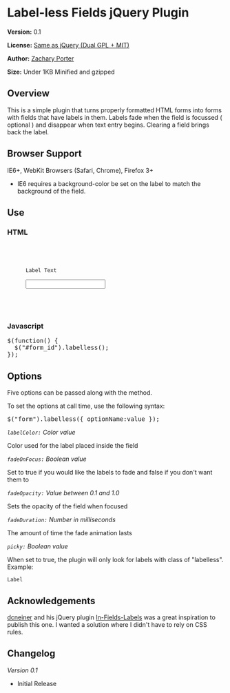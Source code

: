 # Label-less Fields jQuery Plugin

__Version:__ 0.1

__License:__ [Same as jQuery (Dual GPL + MIT)](http://docs.jquery.com/License)

__Author:__ [Zachary Porter](http://zporter.tumblr.com)

__Size:__ Under 1KB Minified and gzipped

## Overview

This is a simple plugin that turns properly formatted HTML forms into forms with fields that have labels in them. Labels fade when the field is focussed ( optional ) and disappear when text entry begins. Clearing a field brings back the label.

## Browser Support

IE6+, WebKit Browsers (Safari, Chrome), Firefox 3+

* IE6 requires a background-color be set on the label to match the background of the field.

## Use

### HTML

<pre><code>
<form id="form_id">
	<div class="field">
	  <label for="field_id">Label Text</label><br />
	  <input type="text" name="field_id" value="" id="field_id">
	</div>
</form>
</code></pre>

### Javascript

<pre>
$(function() {
  $("#form_id").labelless();
});
</pre>

## Options

Five options can be passed along with the method.

To set the options at call time, use the following syntax:

<pre>$("form").labelless({ optionName:value });</pre>

*<code>labelColor:</code> Color value*

Color used for the label placed inside the field

*<code>fadeOnFocus:</code> Boolean value*

Set to true if you would like the labels to fade and false if you don't want them to

*<code>fadeOpacity:</code> Value between 0.1 and 1.0*

Sets the opacity of the field when focused

*<code>fadeDuration:</code> Number in milliseconds*

The amount of time the fade animation lasts

*<code>picky:</code> Boolean value*

When set to true, the plugin will only look for labels with class of "labelless". Example:

<pre><code><label for="field_id" class="labelless">Label</label></code></pre>

## Acknowledgements

[dcneiner](https://github.com/dcneiner) and his jQuery plugin [In-Fields-Labels](https://github.com/dcneiner/In-Field-Labels-jQuery-Plugin) was a great inspiration to publish this one. I wanted a solution where I didn't have to rely on CSS rules.

## Changelog

*Version 0.1*

* Initial Release